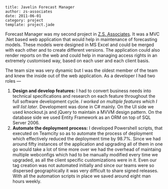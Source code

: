 ```metadata
title: Javelin Forecast Manager
author: zs-associates
date: 2011-06-01
category: project
template: project.jade
```

Forecast Manager was my second project in [Z.S. Associates](http://zsassociates.com). It was a MVC .Net based web application that would help in maintenance of forecasting models. These models were designed in MS Excel and could be merged with each other and to create different versions. The application could also render reports on the web and could help in managing access rights in an extremely customised way, based on each user and each client basis.

<span class="more"/>

The team size was very dynamic but I was the oldest member of the team and knew the inside out of the web application. As a developer I had two roles —

1. **Design and develop features:** I had to convert business needs into technical specifications and research on each feature throughout the full software development cycle. _I worked on multiple features which I will list later_. Development was done in C# mainly. On the UI side we used knockout.js and jQuery to maintain a MVVM design pattern. On the database side we used Entity Framework as an ORM on top of SQL Server 2006.
2. **Automate the deployment process:** I developed Powershell scripts, that executed on Teamcity so as to automate the process of deployment which effectively reduced the deployment time by 98.7%. Since we had around fifty instances of the application and upgrading all of them in one go would take a lot of time more over we had the overhead of maintaing multiple webconfigs which had to be manually modified every time we upgraded, as all the client specific customizations were in it. Even our tag creation was not automated initially and since our teams were so dispersed geographically it was very difficult to share signed releases. With all the automation scripts in place we saved around eight man hours weekly.